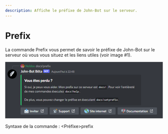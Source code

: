```yaml
---
description: Affiche le préfixe de John-Bot sur le serveur.
---
```


# Prefix

La commande Prefix vous permet de savoir le préfixe de John-Bot sur le serveur où vous vous situez et les liens utiles (voir image #1).

![Image #1](../../../.gitbook/assets/prefix.png)

Syntaxe de la commande : \<Préfixe>prefix
